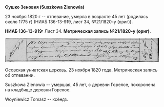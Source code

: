 **Сушко Зеновия (Suszkowa Zienowia)**

23 ноября 1820 г -- отпевание, умерла в возрасте 45 лет (родилась около
1775 г) (НИАБ 136-13-919, лист 34, №21/1820-у (ориг)).

**НИАБ 136-13-919:** Лист 34. **Метрическая запись №21/1820-у (ориг).**

![](./media/af716c104e0f0180185369cf3d5f6e883bf51d26.png)

Осовская униатская церковь. 23 ноября 1820 года. Метрическая запись об
отпевании.

Suszkowa Zienowia -- умершая, 45 лет, с деревни Горелое, похоронена на
кладбище деревни Горелое.

Woyniewicz Tomasz -- ксёндз.
